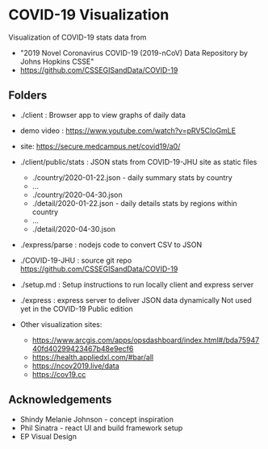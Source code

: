 # COVID-19 Visualization

Visualization of COVID-19 stats data from

- "2019 Novel Coronavirus COVID-19 (2019-nCoV) Data Repository by Johns Hopkins CSSE"
- https://github.com/CSSEGISandData/COVID-19

## Folders

- ./client : Browser app to view graphs of daily data
- demo video :
  https://www.youtube.com/watch?v=pRV5CIoGmLE
- site:
  https://secure.medcampus.net/covid19/a0/

- ./client/public/stats : JSON stats from COVID-19-JHU site as static files

  - ./country/2020-01-22.json - daily summary stats by country
  - ...
  - ./country/2020-04-30.json
  - ./detail/2020-01-22.json - daily details stats by regions within country
  - ...
  - ./detail/2020-04-30.json

- ./express/parse : nodejs code to convert CSV to JSON

- ./COVID-19-JHU : source git repo https://github.com/CSSEGISandData/COVID-19

- ./setup.md : Setup instructions to run locally client and express server

- ./express : express server to deliver JSON data dynamically
  Not used yet in the COVID-19 Public edition

- Other visualization sites:
  - https://www.arcgis.com/apps/opsdashboard/index.html#/bda7594740fd40299423467b48e9ecf6
  - https://health.appliedxl.com/#bar/all
  - https://ncov2019.live/data
  - https://cov19.cc

## Acknowledgements

- Shindy Melanie Johnson - concept inspiration
- Phil Sinatra - react UI and build framework setup
- EP Visual Design
